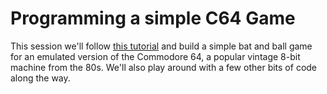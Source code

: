 # Programming a simple C64 Game

This session we'll follow [this tutorial](https://siwells.github.io/READY/topics/c64/) and build a simple bat and ball game for an emulated version of the Commodore 64, a popular vintage 8-bit machine from the 80s. We'll also play around with a few other bits of code along the way.

